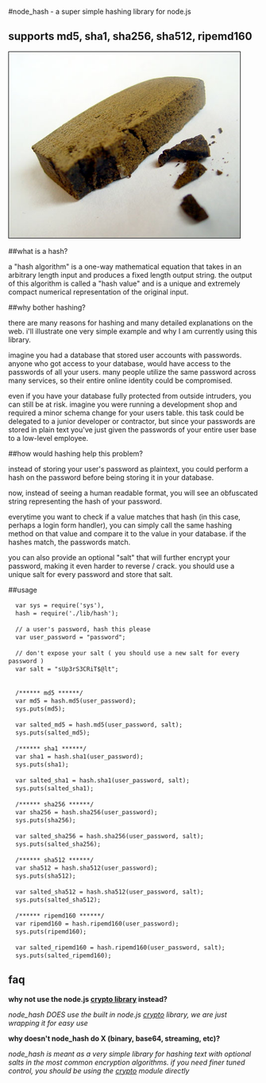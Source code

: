 #node_hash - a super simple hashing library for node.js
## supports md5, sha1, sha256, sha512, ripemd160

<img border = "0" src = "https://github.com/Marak/node_hash/raw/master/logo.jpg"/>

##what is a hash?

a "hash algorithm" is a one-way mathematical equation that takes in an arbitrary length input and produces a fixed length output string.	the output of this algorithm is called a "hash value" and is a unique and extremely compact numerical representation of the original input.

##why bother hashing?

there are many reasons for hashing and many detailed explanations on the web. i'll illustrate one very simple example and why I am currently using this library. 

imagine you had a database that stored user accounts with passwords. anyone who got access to your database, would have access to the passwords of all your users. many people utilize the same password across many services, so their entire online identity could be compromised. 

even if you have your database fully protected from outside intruders, you can still be at risk. imagine you were running a development shop and required a minor schema change for your users table. this task could be delegated to a junior developer or contractor, but since your passwords are stored in plain text you've just given the passwords of your entire user base to a low-level employee.

##how would hashing help this problem?

instead of storing your user's password as plaintext, you could perform a hash on the password before being storing it in your database. 

now, instead of seeing a human readable format, you will see an obfuscated string representing the hash of your password. 

everytime you want to check if a value matches that hash (in this case, perhaps a login form handler), you can simply call the same hashing method on that value and compare it to the value in your database. if the hashes match, the passwords match.

you can also provide an optional "salt" that will further encrypt your password, making it even harder to reverse / crack. you should use a unique salt for every password and store that salt.

##usage

      var sys = require('sys'), 
      hash = require('./lib/hash');

      // a user's password, hash this please
      var user_password = "password";

      // don't expose your salt ( you should use a new salt for every password )
      var salt = "sUp3rS3CRiT$@lt";


      /****** md5 ******/
      var md5 = hash.md5(user_password);
      sys.puts(md5);

      var salted_md5 = hash.md5(user_password, salt);
      sys.puts(salted_md5);

      /****** sha1 ******/
      var sha1 = hash.sha1(user_password);
      sys.puts(sha1);

      var salted_sha1 = hash.sha1(user_password, salt);
      sys.puts(salted_sha1);

      /****** sha256 ******/
      var sha256 = hash.sha256(user_password);
      sys.puts(sha256);

      var salted_sha256 = hash.sha256(user_password, salt);
      sys.puts(salted_sha256);

      /****** sha512 ******/
      var sha512 = hash.sha512(user_password);
      sys.puts(sha512);

      var salted_sha512 = hash.sha512(user_password, salt);
      sys.puts(salted_sha512);

      /****** ripemd160 ******/
      var ripemd160 = hash.ripemd160(user_password);
      sys.puts(ripemd160);

      var salted_ripemd160 = hash.ripemd160(user_password, salt);
      sys.puts(salted_ripemd160);

## faq
**why not use the node.js <a href = "http://nodejs.org/docs/latest/api/crypto.html">crypto library</a> instead?**

*node_hash DOES use the built in node.js <a href = "http://nodejs.org/docs/latest/api/crypto.html">crypto</a> library, we are just wrapping it for easy use*

**why doesn't node_hash do X (binary, base64, streaming, etc)?**

*node_hash is meant as a very simple  library for hashing text with optional salts in the most common encryption algorithms. if you need finer tuned control, you should be using the <a href = "http://nodejs.org/docs/latest/api/crypto.html">crypto</a> module directly*
